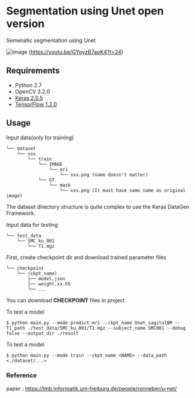 # Segmentation using Unet open version

Semenatic segmentation using Unet  


![image](https://youtu.be/GYoyzB7aoK4/0.jpg)
(https://youtu.be/GYoyzB7aoK4?t=24)
  
## Requirements

- Python 2.7
- OpenCV 3.2.0
- [Keras 2.0.5](https://github.com/fchollet/keras)
- [TensorFlow 1.2.0](https://github.com/tensorflow/tensorflow)

## Usage  

Input data(only for training)

    └── dataset
        └── xxx
            └── train
                └── IMAGE
                    └── ori
                        └── xxx.png (name doesn't matter)
                └── GT
                    └── mask
                        └── xxx.png (It must have same name as original image)

The dataset directory structure is quite complex to use the Keras DataGen Framework.

Input data for testing

    └── test_data
        └── SMC_ku_001
            └── T1.mgz
        
First, create checkpoint dir and download trained parameter files  

    └── checkpoint
        └── (ckpt_name)
            ├── model.json 
            ├── weight.xx.h5
            └── ...

You can download **CHECKPOINT** files in project
  
To test a model

    $ python main.py --mode predict_mri --ckpt_name Unet_sagitalBM --T1_path ./test_data/SMC_ku_001/T1.mgz --subject_name SMC001 --debug false --output_dir ./result

To test a model

    $ python main.py --mode train --ckpt_name <NAME> --data_path <./dataset/...>


### Reference
paper : https://lmb.informatik.uni-freiburg.de/people/ronneber/u-net/  

